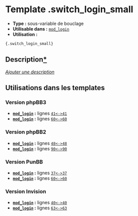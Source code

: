 # Template .switch_login_small
* __Type :__ sous-variable de bouclage
* __Utilisable dans :__ [`mod_login`](../tpl/mod_login.md#readme)
* __Utilisation :__

```html
{.switch_login_small}
```

## Description[*](https://fa-tvars.appspot.com/var/.switch_login_small)
[*Ajouter une description*](https://fa-tvars.appspot.com/var/.switch_login_small)

## Utilisations dans les templates

### Version phpBB3
* __[`mod_login`](../tpl/mod_login.md#readme) :__ lignes [`41`](../src/prosilver/mod_login.tpl#L41)[`<->`](../src/prosilver/mod_login.tpl#L41-L41)[`41`](../src/prosilver/mod_login.tpl#L41)
* __[`mod_login`](../tpl/mod_login.md#readme) :__ lignes [`60`](../src/prosilver/mod_login.tpl#L60)[`<->`](../src/prosilver/mod_login.tpl#L60-L60)[`60`](../src/prosilver/mod_login.tpl#L60)

### Version phpBB2
* __[`mod_login`](../tpl/mod_login.md#readme) :__ lignes [`48`](../src/subsilver/mod_login.tpl#L48)[`<->`](../src/subsilver/mod_login.tpl#L48-L48)[`48`](../src/subsilver/mod_login.tpl#L48)
* __[`mod_login`](../tpl/mod_login.md#readme) :__ lignes [`90`](../src/subsilver/mod_login.tpl#L90)[`<->`](../src/subsilver/mod_login.tpl#L90-L90)[`90`](../src/subsilver/mod_login.tpl#L90)

### Version PunBB
* __[`mod_login`](../tpl/mod_login.md#readme) :__ lignes [`37`](../src/punbb/mod_login.tpl#L37)[`<->`](../src/punbb/mod_login.tpl#L37-L37)[`37`](../src/punbb/mod_login.tpl#L37)
* __[`mod_login`](../tpl/mod_login.md#readme) :__ lignes [`60`](../src/punbb/mod_login.tpl#L60)[`<->`](../src/punbb/mod_login.tpl#L60-L60)[`60`](../src/punbb/mod_login.tpl#L60)

### Version Invision
* __[`mod_login`](../tpl/mod_login.md#readme) :__ lignes [`40`](../src/invision/mod_login.tpl#L40)[`<->`](../src/invision/mod_login.tpl#L40-L40)[`40`](../src/invision/mod_login.tpl#L40)
* __[`mod_login`](../tpl/mod_login.md#readme) :__ lignes [`63`](../src/invision/mod_login.tpl#L63)[`<->`](../src/invision/mod_login.tpl#L63-L63)[`63`](../src/invision/mod_login.tpl#L63)


